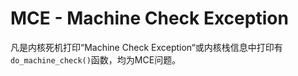 MCE - Machine Check Exception
=============

凡是内核死机打印“Machine Check Exception“或内核栈信息中打印有`do_machine_check()`函数，均为MCE问题。
